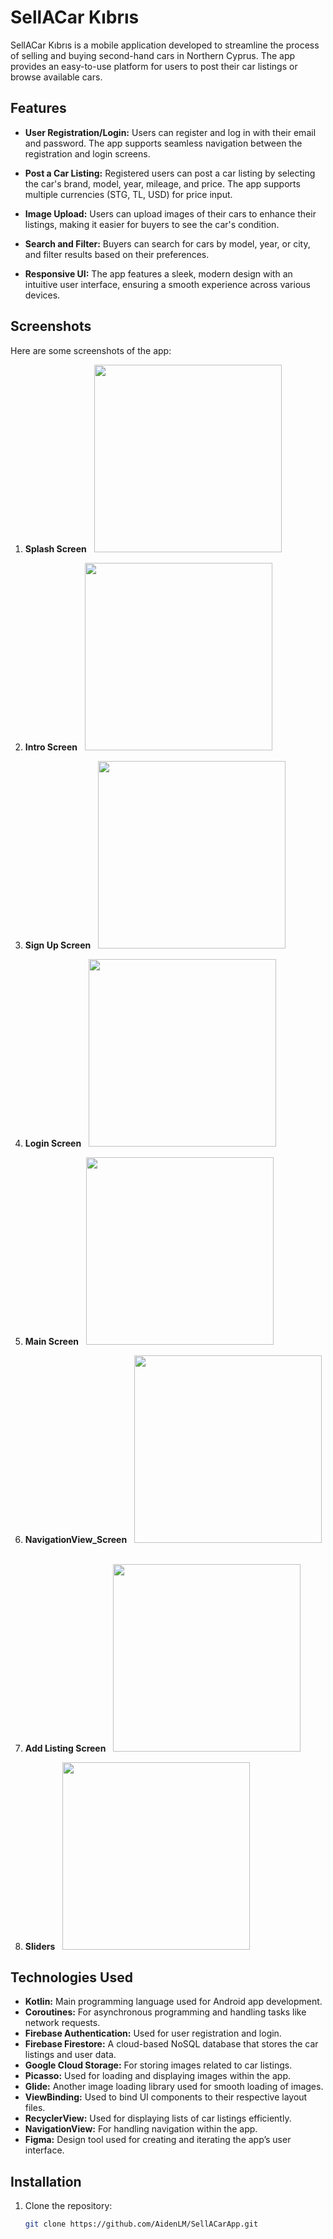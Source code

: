 # SellACar Kıbrıs

SellACar Kıbrıs is a mobile application developed to streamline the process of selling and buying second-hand cars in Northern Cyprus. The app provides an easy-to-use platform for users to post their car listings or browse available cars.

## Features

- **User Registration/Login:** Users can register and log in with their email and password. The app supports seamless navigation between the registration and login screens.
  
- **Post a Car Listing:** Registered users can post a car listing by selecting the car's brand, model, year, mileage, and price. The app supports multiple currencies (STG, TL, USD) for price input.
  
- **Image Upload:** Users can upload images of their cars to enhance their listings, making it easier for buyers to see the car's condition.

- **Search and Filter:** Buyers can search for cars by model, year, or city, and filter results based on their preferences.

- **Responsive UI:** The app features a sleek, modern design with an intuitive user interface, ensuring a smooth experience across various devices.

## Screenshots

Here are some screenshots of the app:

1. **Splash Screen**
    &nbsp;
   <img src="https://github.com/AidenLM/SellACarApp/raw/main/screenshots/Splash_Screen.png" width="300">
   &nbsp;

2. **Intro Screen**
   &nbsp; 
   <img src = "https://github.com/AidenLM/SellACarApp/raw/main/screenshots/Intro_Screen.png" width = "300">
   &nbsp;

3. **Sign Up Screen**
   &nbsp;
   <img src = "https://github.com/AidenLM/SellACarApp/raw/main/screenshots/SignUp_Screen.png" width = "300">
   &nbsp;

4. **Login Screen**
   &nbsp;
   <img src = "https://github.com/AidenLM/SellACarApp/raw/main/screenshots/Login_Screen.png" width = "300">
   &nbsp;

5. **Main Screen**
   &nbsp;
   <img src = "https://github.com/AidenLM/SellACarApp/raw/main/screenshots/MainPage.png" width = "300">
   &nbsp;
   
6. **NavigationView_Screen**
   &nbsp;
   <img src = "https://github.com/AidenLM/SellACarApp/raw/main/screenshots/NavigationView_Screen.png" width = "300">
   &nbsp;

7. **Add Listing Screen**
    &nbsp;
   <img src = "https://github.com/AidenLM/SellACarApp/raw/main/screenshots/Add_Listing_Screen.png" width = "300">
   &nbsp;

8. **Sliders**
   &nbsp;
   <img src = "https://github.com/AidenLM/SellACarApp/raw/main/screenshots/Sliders.png" width = "300">
   &nbsp;
   

## Technologies Used

- **Kotlin:** Main programming language used for Android app development.
- **Coroutines:** For asynchronous programming and handling tasks like network requests.
- **Firebase Authentication:** Used for user registration and login.
- **Firebase Firestore:** A cloud-based NoSQL database that stores the car listings and user data.
- **Google Cloud Storage:** For storing images related to car listings.
- **Picasso:** Used for loading and displaying images within the app.
- **Glide:** Another image loading library used for smooth loading of images.
- **ViewBinding:** Used to bind UI components to their respective layout files.
- **RecyclerView:** Used for displaying lists of car listings efficiently.
- **NavigationView:** For handling navigation within the app.
- **Figma:** Design tool used for creating and iterating the app’s user interface.

## Installation

1. Clone the repository:

   ```bash
   git clone https://github.com/AidenLM/SellACarApp.git
